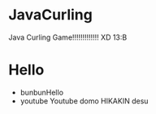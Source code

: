 # JavaCurling
Java Curling Game!!!!!!!!!!!!! XD 13:B  
# Hello  
* bunbunHello
* youtube
Youtube domo HIKAKIN desu  
